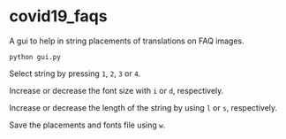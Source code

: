 # covid19_faqs

A gui to help in string placements of translations on FAQ images.

```
python gui.py
```

Select string by pressing `1`, `2`, `3` or `4`.

Increase or decrease the font size with `i` or `d`, respectively.

Increase or decrease the length of the string by using `l` or `s`, respectively.

Save the placements and fonts file using `w`.
